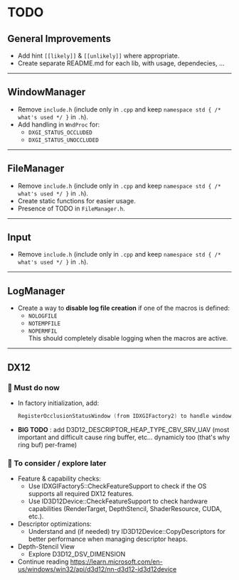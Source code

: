 # TODO

## General Improvements
- Add hint `[[likely]]` & `[[unlikely]]` where appropriate.
- Create separate README.md for each lib, with usage, dependecies, ...
---

## WindowManager
- Remove `include.h` (include only in `.cpp` and keep `namespace std { /* what's used */ }` in `.h`).  
- Add handling in `WndProc` for:
  - `DXGI_STATUS_OCCLUDED`
  - `DXGI_STATUS_UNOCCLUDED`

---

## FileManager
- Remove `include.h` (include only in `.cpp` and keep `namespace std { /* what's used */ }` in `.h`).  
- Create static functions for easier usage.  
- Presence of TODO in `FileManager.h`.

---

## Input
- Remove `include.h` (include only in `.cpp` and keep `namespace std { /* what's used */ }` in `.h`).

---

## LogManager
- Create a way to **disable log file creation** if one of the macros is defined:  
  - `NOLOGFILE`  
  - `NOTEMPFILE`  
  - `NOPERMFIL`  
 This should completely disable logging when the macros are active.

---

## DX12

### 🔹 Must do now
- In factory initialization, add:
  ```cpp
  RegisterOcclusionStatusWindow (from IDXGIFactory2) to handle window occlusion status.
- **BIG TODO** : add D3D12_DESCRIPTOR_HEAP_TYPE_CBV_SRV_UAV (most important and difficult cause ring buffer, etc... dynamicly too (that's why ring buf) per-frame)
### 🔹 To consider / explore later

 - Feature & capability checks:
   - Use IDXGIFactory5::CheckFeatureSupport to check if the OS supports all required DX12 features.
   - Use ID3D12Device::CheckFeatureSupport to check hardware capabilities (RenderTarget, DepthStencil, ShaderResource, CUDA, etc.).
  - Descriptor optimizations:
    - Understand and (if needed) try ID3D12Device::CopyDescriptors for better performance when managing descriptor heaps.
  - Depth-Stencil View
    - Explore D3D12_DSV_DIMENSION 
  - Continue reading https://learn.microsoft.com/en-us/windows/win32/api/d3d12/nn-d3d12-id3d12device
